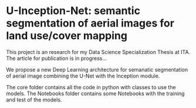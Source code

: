 # U-Inception-Net: semantic segmentation of aerial images for land use/cover mapping

This project is an research for my Data Science Specialization Thesis at ITA. The article for publication is in progress...

We propose a new Deep Learning architecture for semanatic segmentation of aerial image combining the U-Net with the Inception module.


The core folder contains all the code in python with classes to use the models. The Notebooks folder contains some Notebooks with the training and test of the models.
